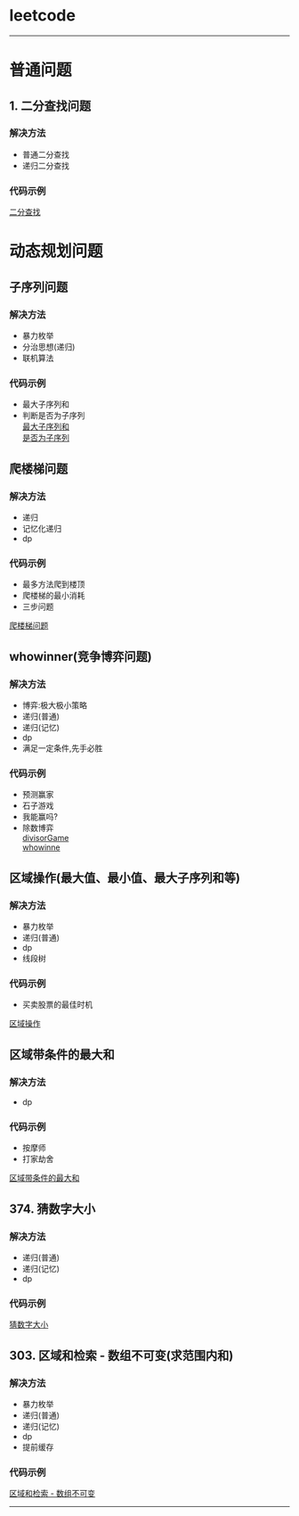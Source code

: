 # leetcode
---
# 普通问题
## 1. 二分查找问题  
### 解决方法  
* 普通二分查找
* 递归二分查找
### 代码示例  
[二分查找](https://github.com/wangdamingll/JobLearn/tree/master/prepare/leetcode/code/BinarySearch)  



# 动态规划问题
## 子序列问题  
### 解决方法  
* 暴力枚举
* 分治思想(递归)
* 联机算法
### 代码示例   
* 最大子序列和  
* 判断是否为子序列  
[最大子序列和](https://github.com/wangdamingll/JobLearn/tree/master/prepare/leetcode/code/MaxSubSeqSum)  
[是否为子序列](https://github.com/wangdamingll/JobLearn/tree/master/prepare/leetcode/code/subseq)    


## 爬楼梯问题  
### 解决方法  
* 递归
* 记忆化递归
* dp
### 代码示例  
* 最多方法爬到楼顶  
* 爬楼梯的最小消耗  
* 三步问题    
  
[爬楼梯问题](https://github.com/wangdamingll/JobLearn/tree/master/prepare/leetcode/code/climbstairs)  


## whowinner(竞争博弈问题)  
### 解决方法  
* 博弈:极大极小策略
* 递归(普通)
* 递归(记忆)
* dp
* 满足一定条件,先手必胜
### 代码示例  
* 预测赢家
* 石子游戏
* 我能赢吗?
* 除数博弈  
[divisorGame](https://github.com/wangdamingll/JobLearn/blob/master/prepare/leetcode/code/divisorGame)  
[whowinne](https://github.com/wangdamingll/JobLearn/blob/master/prepare/leetcode/code/whowinner)  

## 区域操作(最大值、最小值、最大子序列和等)
### 解决方法  
* 暴力枚举  
* 递归(普通)
* dp
* 线段树
### 代码示例  
* 买卖股票的最佳时机  

[区域操作](https://github.com/wangdamingll/JobLearn/blob/master/prepare/leetcode/code/areaoper)  

## 区域带条件的最大和
### 解决方法  
* dp
### 代码示例  
* 按摩师  
* 打家劫舍  

[区域带条件的最大和](https://github.com/wangdamingll/JobLearn/blob/master/prepare/leetcode/code/areacondmaxsum)  


## 374. 猜数字大小
### 解决方法  
* 递归(普通)
* 递归(记忆)
* dp
### 代码示例  
[猜数字大小](https://github.com/wangdamingll/JobLearn/blob/master/prepare/leetcode/code/guessnumber)  

## 303. 区域和检索 - 数组不可变(求范围内和)
### 解决方法  
* 暴力枚举  
* 递归(普通)
* 递归(记忆)
* dp
* 提前缓存
### 代码示例  
[区域和检索 - 数组不可变](https://github.com/wangdamingll/JobLearn/blob/master/prepare/leetcode/code/areafind)  



---